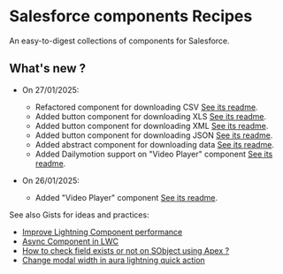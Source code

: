 # Salesforce components Recipes

An easy-to-digest collections of components for Salesforce.

## What's new ?

- On 27/01/2025:

  - Refactored component for downloading CSV [See its readme](<./Button Download CSV/readme.md>).
  - Added button component for downloading XLS [See its readme](<./Button Download XLS/readme.md>).
  - Added button component for downloading XML [See its readme](<./Button Download XML/readme.md>).
  - Added button component for downloading JSON [See its readme](<./Button Download JSON/readme.md>).
  - Added abstract component for downloading data [See its readme](<./Abstract Button Download Data/readme.md>).
  - Added Dailymotion support on "Video Player" component [See its readme](<./Video Player/readme.md>).

- On 26/01/2025:

  - Added "Video Player" component [See its readme](<./Video Player/readme.md>).

See also Gists for ideas and practices:

- [Improve Lightning Component performance](https://gist.github.com/welle/f0e495a42dd166b7c35422da5c4928aa)
- [Async Component in LWC](https://gist.github.com/welle/5016c3a50fd77a42b53d34f315836484)
- [How to check field exists or not on SObject using Apex ?](https://gist.github.com/welle/ff864f7362fd1dcf1d0b505fc32ae62a)
- [Change modal width in aura lightning quick action](https://gist.github.com/welle/9b3e2220b339cbadfd9ab256c8be6e37)
